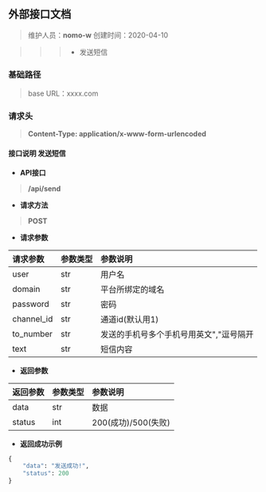 ## 外部接口文档
>维护人员：**nomo-w**
>创建时间：2020-04-10

>>> + 发送短信


### 基础路径
> base URL：xxxx.com
### 请求头
>**Content-Type: application/x-www-form-urlencoded**

#### 接口说明 **发送短信**
- **API接口**
>**/api/send**
- **请求方法**
>**POST**

- **请求参数**
> 
| 请求参数      |     参数类型 |   参数说明   |
| :-------- | :--------| :------ |
| user|   str|  用户名|
| domain | str| 平台所绑定的域名 |
| password|  str|  密码|
| channel_id | str|  通道id(默认用1)|
| to_number|  str| 发送的手机号多个手机号用英文","逗号隔开|
| text|  str| 短信内容|

- **返回参数**
> 
| 返回参数      |     参数类型 |   参数说明   |
| :-------- | :--------| :------ |
| data    |   str |  数据|
| status      |   int |  200(成功)/500(失败)|

- **返回成功示例**
>    
```python 
{
    "data": "发送成功!",
    "status": 200
}
```
